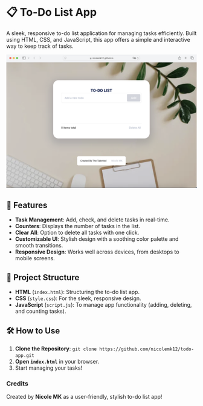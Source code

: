 # 📋 To-Do List App

A sleek, responsive to-do list application for managing tasks efficiently. Built using HTML, CSS, and JavaScript, this app offers a simple and interactive way to keep track of tasks.

![App Screenshot](images/app-screenshot.png)

## 🌟 Features

- **Task Management**: Add, check, and delete tasks in real-time.
- **Counters**: Displays the number of tasks in the list.
- **Clear All**: Option to delete all tasks with one click.
- **Customizable UI**: Stylish design with a soothing color palette and smooth transitions.
- **Responsive Design**: Works well across devices, from desktops to mobile screens.

## 📂 Project Structure

- **HTML** (`index.html`): Structuring the to-do list app.
- **CSS** (`style.css`): For the sleek, responsive design.
- **JavaScript** (`script.js`): To manage app functionality (adding, deleting, and counting tasks).

## 🛠️ How to Use

1. **Clone the Repository**: `git clone https://github.com/nicolemk12/todo-app.git`
2. **Open `index.html`** in your browser.
3. Start managing your tasks!

### Credits

Created by **Nicole MK** as a user-friendly, stylish to-do list app!

